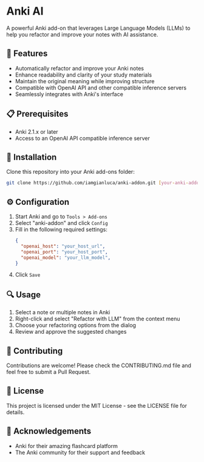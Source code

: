 # Anki AI

A powerful Anki add-on that leverages Large Language Models (LLMs) to help you refactor and improve your notes with AI assistance.

## 🌟 Features

- Automatically refactor and improve your Anki notes
- Enhance readability and clarity of your study materials
- Maintain the original meaning while improving structure
- Compatible with OpenAI API and other compatible inference servers
- Seamlessly integrates with Anki's interface

## 📋 Prerequisites

- Anki 2.1.x or later
- Access to an OpenAI API compatible inference server

## 🚀 Installation

Clone this repository into your Anki add-ons folder:

```bash
git clone https://github.com/iamgianluca/anki-addon.git [your-anki-addons-path]/anki-addon
```

## ⚙️ Configuration

1. Start Anki and go to `Tools > Add-ons`
2. Select "anki-addon" and click `Config`
3. Fill in the following required settings:
   ```json
   {
     "openai_host": "your_host_url",
     "openai_port": "your_host_port",
     "openai_model": "your_llm_model",
   }
   ```
4. Click `Save`

## 🔍 Usage

1. Select a note or multiple notes in Anki
2. Right-click and select "Refactor with LLM" from the context menu
3. Choose your refactoring options from the dialog
4. Review and approve the suggested changes

## 🤝 Contributing

Contributions are welcome! Please check the CONTRIBUTING.md file and feel free to submit a Pull Request.

## 📝 License

This project is licensed under the MIT License - see the LICENSE file for details.

## 🙏 Acknowledgements

- Anki for their amazing flashcard platform
- The Anki community for their support and feedback
